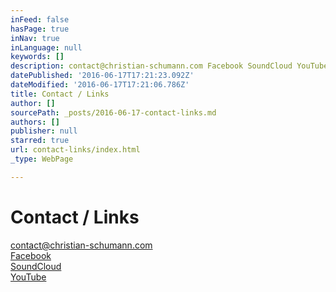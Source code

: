 ```yaml
---
inFeed: false
hasPage: true
inNav: true
inLanguage: null
keywords: []
description: contact@christian-schumann.com Facebook SoundCloud YouTube
datePublished: '2016-06-17T17:21:23.092Z'
dateModified: '2016-06-17T17:21:06.786Z'
title: Contact / Links
author: []
sourcePath: _posts/2016-06-17-contact-links.md
authors: []
publisher: null
starred: true
url: contact-links/index.html
_type: WebPage

---
```

# Contact / Links

[contact@christian-schumann.com][0]  
[Facebook][0]  
[SoundCloud][1]  
[YouTube][2]

[0]: null
[1]: https://soundcloud.com/christian-schumann-19
[2]: https://www.youtube.com/channel/UCj56p3tocTxOew_Gu_saDIQ